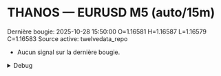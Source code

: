 # THANOS — EURUSD M5 (auto/15m)
Dernière bougie: 2025-10-28 15:50:00  O=1.16581  H=1.16587  L=1.16579  C=1.16583
Source active: twelvedata_repo

- Aucun signal sur la dernière bougie.

<details><summary>Debug</summary>

- TD_API_KEY manquant.

</details>